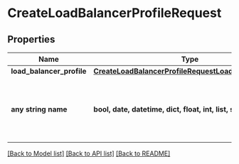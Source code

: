 # CreateLoadBalancerProfileRequest


## Properties
Name | Type | Description | Notes
------------ | ------------- | ------------- | -------------
**load_balancer_profile** | [**CreateLoadBalancerProfileRequestLoadBalancerProfile**](CreateLoadBalancerProfileRequestLoadBalancerProfile.md) |  | [optional] 
**any string name** | **bool, date, datetime, dict, float, int, list, str, none_type** | any string name can be used but the value must be the correct type | [optional]

[[Back to Model list]](../README.md#documentation-for-models) [[Back to API list]](../README.md#documentation-for-api-endpoints) [[Back to README]](../README.md)


